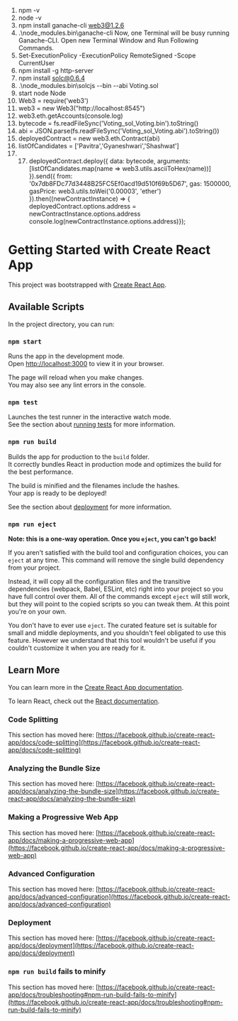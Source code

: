 1. npm -v
2. node -v
3. npm install ganache-cli web3@1.2.6
4. .\node_modules\.bin\ganache-cli
   Now, one Terminal will be busy running Ganache-CLI. Open new Terminal Window and Run
   Following Commands.
5. Set-ExecutionPolicy -ExecutionPolicy RemoteSigned -Scope CurrentUser
6. npm install -g http-server
7. npm install solc@0.6.4
8. .\node_modules\.bin\solcjs --bin --abi Voting.sol
9. start node
   Node
10. Web3 = require('web3')
11. web3 = new Web3("http://localhost:8545")
12. web3.eth.getAccounts(console.log)
13. bytecode = fs.readFileSync('Voting_sol_Voting.bin').toString()
14. abi = JSON.parse(fs.readFileSync('Voting_sol_Voting.abi').toString())
15. deployedContract = new web3.eth.Contract(abi)
16. listOfCandidates = ['Pavitra','Gyaneshwari','Shashwat']
17. 17. deployedContract.deploy({
        data: bytecode,
        arguments: [listOfCandidates.map(name => web3.utils.asciiToHex(name))]
        }).send({
        from: '0x7db8FDc77d3448B25FC5Ef0acd19d510f69b5D67',
        gas: 1500000,
        gasPrice: web3.utils.toWei('0.00003', 'ether')
        }).then((newContractInstance) => {
        deployedContract.options.address = newContractInstance.options.address
        console.log(newContractInstance.options.address)});

# Getting Started with Create React App

This project was bootstrapped with [Create React App](https://github.com/facebook/create-react-app).

## Available Scripts

In the project directory, you can run:

### `npm start`

Runs the app in the development mode.\
Open [http://localhost:3000](http://localhost:3000) to view it in your browser.

The page will reload when you make changes.\
You may also see any lint errors in the console.

### `npm test`

Launches the test runner in the interactive watch mode.\
See the section about [running tests](https://facebook.github.io/create-react-app/docs/running-tests) for more information.

### `npm run build`

Builds the app for production to the `build` folder.\
It correctly bundles React in production mode and optimizes the build for the best performance.

The build is minified and the filenames include the hashes.\
Your app is ready to be deployed!

See the section about [deployment](https://facebook.github.io/create-react-app/docs/deployment) for more information.

### `npm run eject`

**Note: this is a one-way operation. Once you `eject`, you can't go back!**

If you aren't satisfied with the build tool and configuration choices, you can `eject` at any time. This command will remove the single build dependency from your project.

Instead, it will copy all the configuration files and the transitive dependencies (webpack, Babel, ESLint, etc) right into your project so you have full control over them. All of the commands except `eject` will still work, but they will point to the copied scripts so you can tweak them. At this point you're on your own.

You don't have to ever use `eject`. The curated feature set is suitable for small and middle deployments, and you shouldn't feel obligated to use this feature. However we understand that this tool wouldn't be useful if you couldn't customize it when you are ready for it.

## Learn More

You can learn more in the [Create React App documentation](https://facebook.github.io/create-react-app/docs/getting-started).

To learn React, check out the [React documentation](https://reactjs.org/).

### Code Splitting

This section has moved here: [https://facebook.github.io/create-react-app/docs/code-splitting](https://facebook.github.io/create-react-app/docs/code-splitting)

### Analyzing the Bundle Size

This section has moved here: [https://facebook.github.io/create-react-app/docs/analyzing-the-bundle-size](https://facebook.github.io/create-react-app/docs/analyzing-the-bundle-size)

### Making a Progressive Web App

This section has moved here: [https://facebook.github.io/create-react-app/docs/making-a-progressive-web-app](https://facebook.github.io/create-react-app/docs/making-a-progressive-web-app)

### Advanced Configuration

This section has moved here: [https://facebook.github.io/create-react-app/docs/advanced-configuration](https://facebook.github.io/create-react-app/docs/advanced-configuration)

### Deployment

This section has moved here: [https://facebook.github.io/create-react-app/docs/deployment](https://facebook.github.io/create-react-app/docs/deployment)

### `npm run build` fails to minify

This section has moved here: [https://facebook.github.io/create-react-app/docs/troubleshooting#npm-run-build-fails-to-minify](https://facebook.github.io/create-react-app/docs/troubleshooting#npm-run-build-fails-to-minify)
